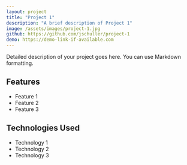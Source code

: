 ```yaml
---
layout: project
title: "Project 1"
description: "A brief description of Project 1"
image: /assets/images/project-1.jpg
github: https://github.com/jschuller/project-1
demo: https://demo-link-if-available.com
---
```


Detailed description of your project goes here. You can use Markdown formatting.

## Features

- Feature 1
- Feature 2
- Feature 3

## Technologies Used

- Technology 1
- Technology 2
- Technology 3

